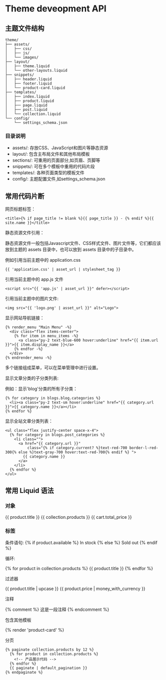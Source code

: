 # Theme deveopment API

## 主题文件结构

```
theme/
├── assets/
│   ├── css/
│   ├── js/
│   └── images/
├── layout/
│   ├── theme.liquid
│   └── other-layouts.liquid
├── snippets/
│   ├── header.liquid
│   ├── footer.liquid
│   └── product-card.liquid
├── templates/
│   ├── index.liquid
│   ├── product.liquid
│   ├── page.liquid
│   ├── post.liquid
│   └── collection.liquid
└── config/
    └── settings_schema.json
```

### 目录说明

- assets/: 存放CSS、JavaScript和图片等静态资源
- layout/: 包含主布局文件和其他布局模板
- sections/: 可重用的页面部分,如页眉、页脚等
- snippets/: 可在多个模板中重用的代码片段
- templates/: 各种页面类型的模板文件
- config/: 主题配置文件,如settings_schema.json

## 常用代码片断

网页标题标签：

```
<title>{% if page_title != blank %}{{ page_title }} - {% endif %}{{ site.name }}</title>
```

静态资源文件引用：

静态资源文件一般包括Javascript文件、CSS样式文件、图片文件等，它们都应该放到主题的 assets 目录中，也可以放到 assets 目录中的子目录中。

例如引用当前主题中的 application.css
```
{{ 'application.css' | asset_url | stylesheet_tag }}
```

引用当前主题中的 app.js 文件
```
<script src="{{ 'app.js' | asset_url }}" defer></script>
```

引用当前主题中的图片文件:
```
<img src="{{ 'logo.png' | asset_url }}" alt="Logo">
``` 


显示网站导航链接：

```
{% render_menu "Main Menu" -%}
  <div class="flex items-center">
    {% for item in menu_items -%}
      <a class="py-2 text-blue-600 hover:underline" href="{{ item.url }}">{{ item.display_name }}</a>
    {% endfor -%}
  </div>
{% endrender_menu -%}
```

多个链接组成菜单，可以在菜单管理中进行设置。

显示文章分类的子分类列表:

例如：显示'blog'分类的所有子分类：

```
{% for category in blogs.blog.categories %}
  <li><a class="py-2 text-sm hover:underline" href="{{ category.url }}">{{ category.name }}</a></li>
{% endfor %}
```

显示全站文章分类列表：

```
<ul class="flex justify-center space-x-4">
  {% for category in blogs.post_categories %}
    <li class="">
      <a href="{{ category.url }}" 
          class="{% if category.current? %}text-red-700 border-l-red-300{% else %}text-gray-700 hover:text-red-700{% endif %} ">
        {{ category.name }}
      </a>
    </li>
  {% endfor %}
</ul>
```


## 常用 Liquid 语法

### 对象


{{ product.title }}
{{ collection.products }}
{{ cart.total_price }}

### 标签

条件语句:
{% if product.available %}
  In stock
{% else %}
  Sold out
{% endif %}

循环:

{% for product in collection.products %}
  {{ product.title }}
{% endfor %}

过滤器

{{ product.title | upcase }}
{{ product.price | money_with_currency }}

注释

{% comment %}
  这是一段注释
{% endcomment %}

包含其他模板

{% render 'product-card' %}

分页

```
{% paginate collection.products by 12 %}
  {% for product in collection.products %}
    <!-- 产品展示代码 -->
  {% endfor %}
  {{ paginate | default_pagination }}
{% endpaginate %}
```